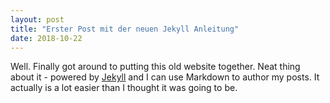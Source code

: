 ```yaml
---
layout: post
title: "Erster Post mit der neuen Jekyll Anleitung"
date: 2018-10-22
---
```


Well. Finally got around to putting this old website together. Neat thing about it - powered by [Jekyll](http://jekyllrb.com) and I can use Markdown to author my posts. It actually is a lot easier than I thought it was going to be.
